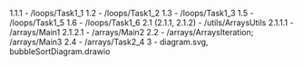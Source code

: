 1.1.1 - /loops/Task1_1
1.2 - /loops/Task1_2
1.3 - /loops/Task1_3
1.5 - /loops/Task1_5
1.6 - /loops/Task1_6
2.1 (2.1.1, 2.1.2) - /utils/ArraysUtils
2.1.1.1 - /arrays/Main1
2.1.2.1 - /arrays/Main2
2.2 - /arrays/ArraysIteration; /arrays/Main3
2.4 - /arrays/Task2_4
3 - diagram.svg, bubbleSortDiagram.drawio


